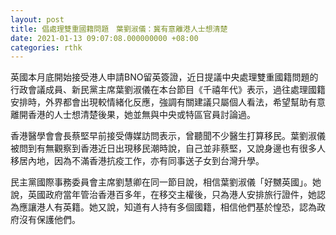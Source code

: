 ```yaml
---
layout: post
title: 倡處理雙重國籍問題　葉劉淑儀：冀有意離港人士想清楚
date: 2021-01-13 09:07:08.000000000 +08:00
categories: rthk
---
```


英國本月底開始接受港人申請BNO留英簽證，近日提議中央處理雙重國籍問題的行政會議成員、新民黨主席葉劉淑儀在本台節目《千禧年代》表示，過往處理國籍安排時，外界都會出現較情緒化反應，強調有關建議只屬個人看法，希望幫助有意離開香港的人士想清楚後果，她並無與中央或特區官員討論過。

香港醫學會會長蔡堅早前接受傳媒訪問表示，曾聽聞不少醫生打算移民。葉劉淑儀被問到有無觀察到香港近日出現移民潮時說，自己並非蔡堅，又說身邊也有很多人移居內地，因為不滿香港抗疫工作，亦有同事送子女到台灣升學。

民主黨國際事務委員會主席劉慧卿在同一節目說，相信葉劉淑儀「好嬲英國」。她說，英國政府當年管治香港百多年，在移交主權後，只為港人安排旅行證件，她認為應讓港人有英籍。她又說，知道有人持有多個國籍，相信他們基於惶恐，認為政府沒有保護他們。
